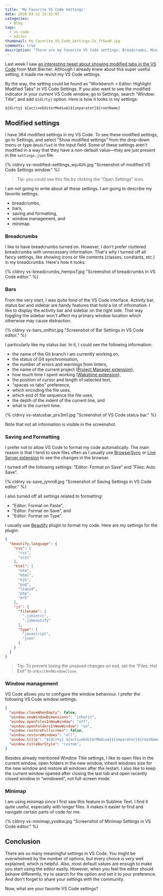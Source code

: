 ```yaml
---
title: 'My Favorite VS Code Settings'
date: 2020-03-22 15:32:07
categories:
  - Blog
tags:
  - vs code
  - editor
thumbnail: My_Favorite_VS_Code_Settings-2x_ft5wa0.jpg
comments: true
description: "There are my favorite VS Code settings: Breadcrumbs, Minimap, Saving and Formatting, Bars and Windows."
---
```


Last week I saw [an interesting tweet about showing modified tabs in the VS Code] from Matt Bierner. Although I already knew about this super useful setting, it made me revisit my VS Code settings.

<!-- more -->

By the way, the setting could be found as “Workbench > Editor: Highlight Modified Tabs” in VS Code Settings. If you also want to see the modified indicator in your current VS Code window, go to Settings, search “Window: Title”, and add `${dirty}` option. Here is how it looks in my settings:

```js
${dirty} ${activeEditorMedium}${separator}${rootName}
```

## Modified settings

I have 364 modified settings in my VS Code. To see these modified settings, go to Settings, and select “Show modified settings” from the drop-down menu or type `@modified` in the input field. Some of these settings aren't modified in a way that they have a non-default value—they are just present in the `settings.json` file.

{% cldnry vs-modified-setttings_wju4zh.jpg "Screenshot of modified VS Code Settings window." %}

> Tip: you could see this file by clicking the “Open Settings” icon.

I am not going to write about all these settings. I am going to describe my favorite settings:

- breadcrumbs,
- bars,
- saving and formatting,
- window management, and
- minimap.

### Breadcrumbs

I like to have breadcrumbs turned on. However, I don't prefer cluttered breadcrumbs with unnecessary information. That's why I turned off all fancy settings, like showing icons or file contents (classes, constants, etc.) in my breadcrumbs. Here's how it looks:

{% cldnry vs-breadcrumbs_hempo7.jpg "Screenshot of breadcrumbs in VS Code editor." %}

### Bars

From the very start, I was quite fond of the VS Code interface. Activity bar, status bar and sidebar are handy features that hold a lot of information. I like to display the activity bar and sidebar on the right side. That way toggling the sidebar won't affect my primary window location which otherwise may cause distraction.

{% cldnry vs-bars_onlhxt.jpg "Screenshot of Bar Settings in VS Code editor." %}

I particularly like my status bar. In it, I could see the following information:

- the name of the Git branch I am currently working on,
- the status of Git synchronisation,
- the number of errors and warnings from linters,
- the name of the current project ([Project Manager extension]),
- how much time I spent working ([Wakatime extension]),
- the position of cursor and length of selected text,
- “spaces vs tabs” preference,
- which encoding the file uses,
- which end of file sequence the file uses,
- the depth of the indent of the current line, and
- what is the current time.

{% cldnry vs-statusbar_prx3m1.jpg "Screenshot of VS Code status bar." %}

Note that not all information is visible in the screenshot.

### Saving and Formatting

I prefer not to allow VS Code to format my code automatically. The main reason is that I tend to save files often as I usually use [BrowserSync] or [Live Server extension] to see the changes in the browser.

I turned off the following settings: ”Editor: Format on Save” and ”Files: Auto Save”.

{% cldnry vs-save_jynrn6.jpg "Screenshot of Saving Settings in VS Code editor." %}

I also turned off all settings related to formatting:

- “Editor: Format on Paste”,
- “Editor: Format on Save”, and
- “Editor: Format on Type”.

I usually use [Beautify] plugin to format my code. Here are my settings for the plugin:

```json
{
  "beautify.language": {
    "css": [
      "css",
      "scss"
    ],
    "html": [
      "htm",
      "html",
      "njk",
      "pug",
      "liquid",
      "php",
      "erb"
    ],
    "js": {
      "filename": [
        ".jshintrc",
        ".jsbeautify"
      ],
      "type": [
        "javascript",
        "json"
      ]
    }
  }
}
```

> Tip: To prevent losing the unsaved changes on exit, set the “Files: Hot Exit” to `onExitAndWindowClose`.

### Window management

VS Code allows you to configure the window behaviour. I prefer the following VS Code window settings:

```json
{
  "window.closeWhenEmpty": false,
  "window.newWindowDimensions": "inherit",
  "window.openFilesInNewWindow": "off",
  "window.openFoldersInNewWindow": "on",
  "window.restoreFullscreen": false,
  "window.restoreWindows": "all",
  "window.title": "${dirty} ${activeEditorMedium}${separator}${rootName}",
  "window.titleBarStyle": "custom",
}
```

Besides already mentioned Window Title settings, I like to open files in the current window, open folders in the new window, inherit windows size for the new window and restore all windows after the restart. I also like to keep the current window opened after closing the last tab and open recently closed window in “windowed”, not full-screen mode.

### Minimap

I am using minimap since I first saw this feature in Sublime Text. I find it quite useful, especially with longer files. It makes it easier to find and navigate certain parts of code for me.

{% cldnry vs-minimap_yxslkw.jpg "Screenshot of Minimap Settings in VS Code editor." %}

## Conclusion

There are so many meaningful settings in VS Code. You might be overwhelmed by the number of options, but every choice is very well explained, which is helpful. Also, most default values are enough to make you start using the editor easily. However, when you feel the editor should behave differently, try to search for the option and set it to your preference. And don't forget to share your settings with the community.

Now, what are your favorite VS Code settings?

[an interesting tweet about showing modified tabs in the VS Code]: https://twitter.com/mattbierner/status/1241039298750746624
[Project Manager extension]: https://marketplace.visualstudio.com/items?itemName=alefragnani.project-manager
[Wakatime extension]: https://marketplace.visualstudio.com/items?itemName=WakaTime.vscode-wakatime
[BrowserSync]: https://www.browsersync.io/
[Live Server extension]: https://marketplace.visualstudio.com/items?itemName=ritwickdey.LiveServer
[Beautify]: https://marketplace.visualstudio.com/items?itemName=HookyQR.beautify

